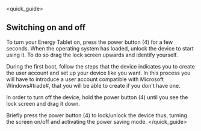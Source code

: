 <quick_guide>
## Switching on and off
To turn your Energy Tablet on, press the power button (4) for a few seconds. When the operating system has loaded, unlock the device to start using it. To do so drag the lock screen upwards and identify yourself.

During the first boot, follow the steps that the device indicates you to create the user account and set up your device like you want. In this process you will have to introduce a user account compatible with Microsoft Windows#trade#, that you will be able to create if you don't have one.

In order to turn off the device, hold the power button (4) until you see the lock screen and drag it down.

Briefly press the power button (4) to lock/unlock the device thus, turning the screen on/off and activating the power saving mode.
</quick_guide>

